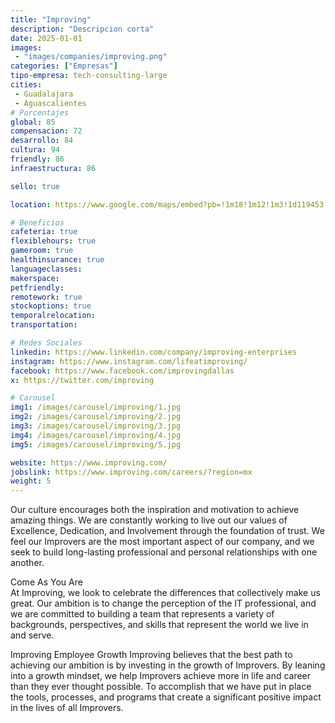 ```yaml
---
title: "Improving"
description: "Descripcion corta"
date: 2025-01-01
images: 
 - "images/companies/improving.png"
categories: ["Empresas"]
tipo-empresa: tech-consulting-large
cities: 
 - Guadalajara
 - Aguascalientes
# Porcentajes  
global: 85
compensacion: 72
desarrollo: 84
cultura: 94
friendly: 86
infraestructura: 86

sello: true

location: https://www.google.com/maps/embed?pb=!1m18!1m12!1m3!1d119453.50133648288!2d-103.44818350707341!3d20.67275549003036!2m3!1f0!2f0!3f0!3m2!1i1024!2i768!4f13.1!3m3!1m2!1s0x8428add6c3c1323f%3A0x1b33ebadfe7f1b2f!2sImproving!5e0!3m2!1ses-419!2smx!4v1738039330758!5m2!1ses-419!2smx

# Beneficios
cafeteria: true
flexiblehours: true
gameroom: true
healthinsurance: true
languageclasses: 
makerspace: 
petfriendly: 
remotework: true
stockoptions: true
temporalrelocation: 
transportation: 

# Redes Sociales
linkedin: https://www.linkedin.com/company/improving-enterprises
instagram: https://www.instagram.com/lifeatimproving/
facebook: https://www.facebook.com/improvingdallas
x: https://twitter.com/improving

# Carousel
img1: /images/carousel/improving/1.jpg
img2: /images/carousel/improving/2.jpg
img3: /images/carousel/improving/3.jpg
img4: /images/carousel/improving/4.jpg
img5: /images/carousel/improving/5.jpg

website: https://www.improving.com/
jobslink: https://www.improving.com/careers/?region=mx
weight: 5
---
```


Our culture encourages both the inspiration and motivation to achieve amazing things. We are constantly working to live out our values of Excellence, Dedication, and Involvement through the foundation of trust. We feel our Improvers are the most important aspect of our company, and we seek to build long-lasting professional and personal relationships with one another.

Come As You Are  
At Improving, we look to celebrate the differences that collectively make us great. Our ambition is to change the perception of the IT professional, and we are committed to building a team that represents a variety of backgrounds, perspectives, and skills that represent the world we live in and serve.

Improving Employee Growth
Improving believes that the best path to achieving our ambition is by investing in the growth of Improvers. By leaning into a growth mindset, we help Improvers achieve more in life and career than they ever thought possible. To accomplish that we have put in place the tools, processes, and programs that create a significant positive impact in the lives of all Improvers.

